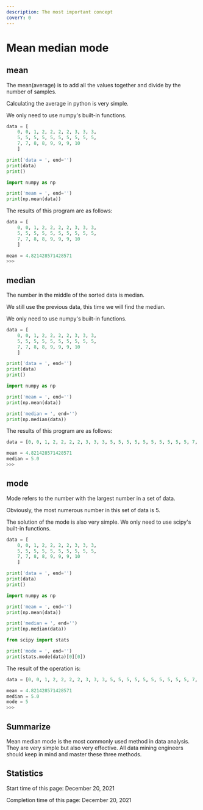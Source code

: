 ```yaml
---
description: The most important concept
coverY: 0
---
```


# Mean median mode

## mean

The mean(average) is to add all the values together and divide by the number of samples.

Calculating the average in python is very simple.

We only need to use numpy's built-in functions.

```python
data = [
    0, 0, 1, 2, 2, 2, 2, 3, 3, 3,
    5, 5, 5, 5, 5, 5, 5, 5, 5, 5,
    7, 7, 8, 8, 9, 9, 9, 10
    ]

print('data = ', end='')
print(data)
print()

import numpy as np

print('mean = ', end='')
print(np.mean(data))
```

The results of this program are as follows:

```python
data = [
    0, 0, 1, 2, 2, 2, 2, 3, 3, 3, 
    5, 5, 5, 5, 5, 5, 5, 5, 5, 5, 
    7, 7, 8, 8, 9, 9, 9, 10
    ]

mean = 4.821428571428571
>>> 
```

## median

The number in the middle of the sorted data is median.

We still use the previous data, this time we will find the median.

We only need to use numpy's built-in functions.

```python
data = [
    0, 0, 1, 2, 2, 2, 2, 3, 3, 3,
    5, 5, 5, 5, 5, 5, 5, 5, 5, 5,
    7, 7, 8, 8, 9, 9, 9, 10
    ]

print('data = ', end='')
print(data)
print()

import numpy as np

print('mean = ', end='')
print(np.mean(data))

print('median = ', end='')
print(np.median(data))
```

The results of this program are as follows:

```python
data = [0, 0, 1, 2, 2, 2, 2, 3, 3, 3, 5, 5, 5, 5, 5, 5, 5, 5, 5, 5, 7, 7, 8, 8, 9, 9, 9, 10]

mean = 4.821428571428571
median = 5.0
>>> 
```

## mode

Mode refers to the number with the largest number in a set of data.

Obviously, the most numerous number in this set of data is 5.

The solution of the mode is also very simple. We only need to use scipy's built-in functions.

```python
data = [
    0, 0, 1, 2, 2, 2, 2, 3, 3, 3,
    5, 5, 5, 5, 5, 5, 5, 5, 5, 5,
    7, 7, 8, 8, 9, 9, 9, 10
    ]

print('data = ', end='')
print(data)
print()

import numpy as np

print('mean = ', end='')
print(np.mean(data))

print('median = ', end='')
print(np.median(data))

from scipy import stats

print('mode = ', end='')
print(stats.mode(data)[0][0])
```

The result of the operation is:

```python
data = [0, 0, 1, 2, 2, 2, 2, 3, 3, 3, 5, 5, 5, 5, 5, 5, 5, 5, 5, 5, 7, 7, 8, 8, 9, 9, 9, 10]

mean = 4.821428571428571
median = 5.0
mode = 5
>>> 
```

## Summarize

Mean median mode is the most commonly used method in data analysis. They are very simple but also very effective. All data mining engineers should keep in mind and master these three methods.

## Statistics

Start time of this page: December 20, 2021

Completion time of this page: December 20, 2021
